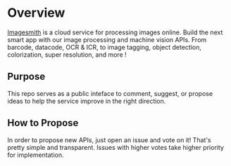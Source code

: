 # Overview
[Imagesmith](https://imagesmith.io) is a cloud service for processing images online.
Build the next smart app with our image processing and machine vision APIs. From barcode, datacode, OCR & ICR, to image tagging, object detection, colorization, super resolution, and more !

## Purpose
This repo serves as a public inteface to comment, suggest, or propose ideas to help the service improve in the right direction.

## How to Propose
In order to propose new APIs, just open an issue and vote on it! That's pretty simple and transparent. Issues with higher votes take higher priority for implementation.
